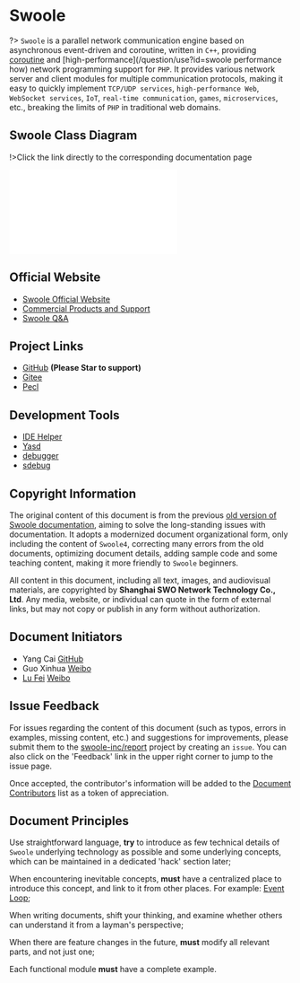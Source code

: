 # Swoole

?> `Swoole` is a parallel network communication engine based on asynchronous event-driven and coroutine, written in `C++`, providing [coroutine](/coroutine) and [high-performance](/question/use?id=swoole performance how) network programming support for `PHP`. It provides various network server and client modules for multiple communication protocols, making it easy to quickly implement `TCP/UDP services`, `high-performance Web`, `WebSocket services`, `IoT`, `real-time communication`, `games`, `microservices`, etc., breaking the limits of `PHP` in traditional web domains.

## Swoole Class Diagram

!>Click the link directly to the corresponding documentation page

[//]: # (https://naotu.baidu.com/file/bd9d2ba7dfae326e6976f0c53f88b18c)

<embed src="_images/swoole_class.svg" type="image/svg+xml" alt="Swoole Architecture Diagram" />

## Official Website

* [Swoole Official Website](//www.swoole.com)
* [Commercial Products and Support](//business.swoole.com)
* [Swoole Q&A](//wenda.swoole.com)

## Project Links

* [GitHub](//github.com/swoole/swoole-src) **(Please Star to support)**
* [Gitee](//gitee.com/swoole/swoole)
* [Pecl](//pecl.php.net/package/swoole)

## Development Tools

* [IDE Helper](https://github.com/swoole/ide-helper)
* [Yasd](https://github.com/swoole/yasd)
* [debugger](https://github.com/swoole/debugger)
* [sdebug](https://github.com/swoole/sdebug)

## Copyright Information

The original content of this document is from the previous [old version of Swoole documentation](https://wiki.swoole.com/wiki/index/prid-1), aiming to solve the long-standing issues with documentation. It adopts a modernized document organizational form, only including the content of `Swoole4`, correcting many errors from the old documents, optimizing document details, adding sample code and some teaching content, making it more friendly to `Swoole` beginners.

All content in this document, including all text, images, and audiovisual materials, are copyrighted by **Shanghai SWO Network Technology Co., Ltd**. Any media, website, or individual can quote in the form of external links, but may not copy or publish in any form without authorization.

## Document Initiators

* Yang Cai [GitHub](https://github.com/TTSimple)
* Guo Xinhua [Weibo](https://www.weibo.com/u/2661945152)
* [Lu Fei](https://github.com/sy-records) [Weibo](https://weibo.com/5384435686)

## Issue Feedback

For issues regarding the content of this document (such as typos, errors in examples, missing content, etc.) and suggestions for improvements, please submit them to the [swoole-inc/report](https://github.com/swoole-inc/report) project by creating an `issue`. You can also click on the 'Feedback' link in the upper right corner to jump to the issue page.

Once accepted, the contributor's information will be added to the [Document Contributors](/CONTRIBUTING) list as a token of appreciation.

## Document Principles

Use straightforward language, **try** to introduce as few technical details of `Swoole` underlying technology as possible and some underlying concepts, which can be maintained in a dedicated 'hack' section later;

When encountering inevitable concepts, **must** have a centralized place to introduce this concept, and link to it from other places. For example: [Event Loop](/learn?id=what-is-eventloop);

When writing documents, shift your thinking, and examine whether others can understand it from a layman's perspective;

When there are feature changes in the future, **must** modify all relevant parts, and not just one;

Each functional module **must** have a complete example.
